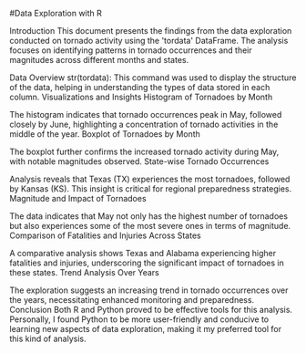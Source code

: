 #Data Exploration with R

Introduction
This document presents the findings from the data exploration conducted on tornado activity using the 'tordata' DataFrame. The analysis focuses on identifying patterns in tornado occurrences and their magnitudes across different months and states.

Data Overview
str(tordata): This command was used to display the structure of the data, helping in understanding the types of data stored in each column.
Visualizations and Insights
Histogram of Tornadoes by Month

The histogram indicates that tornado occurrences peak in May, followed closely by June, highlighting a concentration of tornado activities in the middle of the year.
Boxplot of Tornadoes by Month

The boxplot further confirms the increased tornado activity during May, with notable magnitudes observed.
State-wise Tornado Occurrences

Analysis reveals that Texas (TX) experiences the most tornadoes, followed by Kansas (KS). This insight is critical for regional preparedness strategies.
Magnitude and Impact of Tornadoes

The data indicates that May not only has the highest number of tornadoes but also experiences some of the most severe ones in terms of magnitude.
Comparison of Fatalities and Injuries Across States

A comparative analysis shows Texas and Alabama experiencing higher fatalities and injuries, underscoring the significant impact of tornadoes in these states.
Trend Analysis Over Years

The exploration suggests an increasing trend in tornado occurrences over the years, necessitating enhanced monitoring and preparedness.
Conclusion
Both R and Python proved to be effective tools for this analysis. Personally, I found Python to be more user-friendly and conducive to learning new aspects of data exploration, making it my preferred tool for this kind of analysis.

